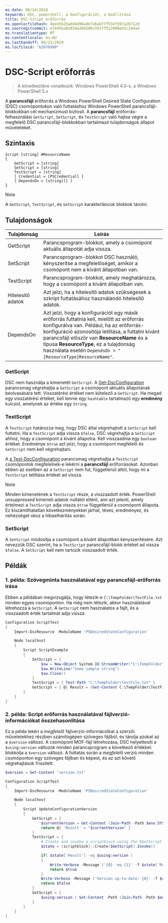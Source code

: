 ```yaml
---
ms.date: 08/24/2018
keywords: DSC, powershell, a konfigurációt, a beállítása
title: DSC-Script erőforrás
ms.openlocfilehash: 4eee5625add4d96ade7ababf7f534f597a26712d
ms.sourcegitcommit: e7445ba8203da304286c591ff513900ad1c244a4
ms.translationtype: MT
ms.contentlocale: hu-HU
ms.lasthandoff: 04/23/2019
ms.locfileid: "62076990"
---
```

# <a name="dsc-script-resource"></a>DSC-Script erőforrás

> A következőkre vonatkozik: Windows PowerShell 4.0-s, a Windows PowerShell 5.x

A **parancsfájl** erőforrás a Windows PowerShell Desired State Configuration (DSC) csomópontokon való futtatáshoz Windows PowerShell parancsfájl-blokkokban cél mechanizmust biztosít. A **parancsfájl** erőforrás-felhasználási `GetScript`, `SetScript`, és `TestScript` való hajtsa végre a megfelelő DSC parancsfájl-blokkokban tartalmazó tulajdonságok állapot műveleteket.

## <a name="syntax"></a>Szintaxis

```
Script [string] #ResourceName
{
    GetScript = [string]
    SetScript = [string]
    TestScript = [string]
    [ Credential = [PSCredential] ]
    [ DependsOn = [string[]] ]
}
```

> [!NOTE]
> A `GetScript`, `TestScript`, és `SetScript` karakterláncok blokkok tárolni.

## <a name="properties"></a>Tulajdonságok

|Tulajdonság|Leírás|
|--------|-----------|
|GetScript|Parancsprogram-blokkot, amely a csomópont aktuális állapotát adja vissza.|
|SetScript|Parancsprogram-blokkot DSC használó, kényszerítse a megfelelőséget, amikor a csomópont nem a kívánt állapotban van.|
|TestScript|Parancsprogram-blokkot, amely meghatározza, hogy a csomópont a kívánt állapotban van.|
|Hitelesítő adatok| Azt jelzi, ha a hitelesítő adatok szükségesek a szkript futtatásához használandó hitelesítő adatok.|
|DependsOn| Azt jelzi, hogy a konfigurációt egy másik erőforrás futtatnia kell, mielőtt az erőforrás konfigurálva van. Például, ha az erőforrás-konfiguráció azonosítója letiltása, a futtatni kívánt parancsfájl először van **ResourceName** és a típusa **ResourceType**, ez a tulajdonság használata esetén `DependsOn = "[ResourceType]ResourceName"`.

### <a name="getscript"></a>GetScript

DSC nem használja a kimenetét `GetScript`. A [Get-DscConfiguration](/powershell/module/PSDesiredStateConfiguration/Get-DscConfiguration) parancsmag végrehajtja a `GetScript` a csomópont aktuális állapotának beolvasására tett. Visszatérési értéket nem kötelező a `GetScript`. Ha megad egy visszatérési értéket, kell lennie egy `hashtable` tartalmazó egy **eredmény** kulcsot, amelynek az értéke egy `String`.

### <a name="testscript"></a>TestScript

A `TestScript` határozza meg, hogy DSC által végrehajtott a `SetScript` kell futtatni. Ha a `TestScript` adja vissza `$false`, DSC végrehajtja a `SetScript` ahhoz, hogy a csomópont a kívánt állapotra. Kell visszaadnia egy `boolean` értéket. Eredménye `$true` azt jelzi, hogy a csomópont megfelelő és `SetScript` nem kell végrehajtani.

A [a Test-DscConfiguration](/powershell/module/PSDesiredStateConfiguration/Test-DscConfiguration) parancsmag végrehajtja a `TestScript` csomópontok megfelelnek-e lekérni a **parancsfájl** erőforrásokat. Azonban ebben az esetben az a `SetScript` nem fut, függetlenül attól, hogy mi a `TestScript` letiltása értéket ad vissza.

> [!NOTE]
> Minden kimenetének a `TestScript` része, a visszaadott érték. PowerShell unsuppressed kimeneti adatok nullától eltérő, ami azt jelenti, amely értelmezi a `TestScript` adja vissza `$true` függetlenül a csomópont állapota.
> Ez kiszámíthatatlan következményekkel járhat, téves, eredményez, és nehézséget okoz a hibaelhárítás során.

### <a name="setscript"></a>SetScript

A `SetScript` módosítja a csomópont a kívánt állapotban kényszerítésére. Azt nevezzük DSC szerint, ha a `TestScript` parancsfájl-blokk értéket ad vissza `$false`. A `SetScript` kell nem tartozik visszaadott érték.

## <a name="examples"></a>Példák

### <a name="example-1-write-sample-text-using-a-script-resource"></a>1. példa: Szövegminta használatával egy parancsfájl-erőforrás írása

Ebben a példában megvizsgálja, hogy létezik-e `C:\TempFolder\TestFile.txt` minden egyes csomóponton. Ha még nem létezik, akkor használatával létrehozza a `SetScript`. A `GetScript` nem használatos a fájlt, és a visszaadott érték tartalmát adja vissza.

```powershell
Configuration ScriptTest
{
    Import-DscResource -ModuleName 'PSDesiredStateConfiguration'

    Node localhost
    {
        Script ScriptExample
        {
            SetScript = {
                $sw = New-Object System.IO.StreamWriter("C:\TempFolder\TestFile.txt")
                $sw.WriteLine("Some sample string")
                $sw.Close()
            }
            TestScript = { Test-Path "C:\TempFolder\TestFile.txt" }
            GetScript = { @{ Result = (Get-Content C:\TempFolder\TestFile.txt) } }
        }
    }
}
```

### <a name="example-2-compare-version-information-using-a-script-resource"></a>2. példa: Script erőforrás használatával fájlverzió-információkat összehasonlítása

Ez a példa lekéri a *megfelelő* fájlverzió-információkat a szerzői műveletekhez részben számítógépen szöveges fájlból, és tárolja azokat az a `$version` változó. A csomópont MOF-fájl létrehozása, DSC helyettesíti a `$using:version` változók minden parancsprogram a következő értékkel: blokkolja a `$version` változó. A futtatás során a *megfelelő* verzió minden csomóponton egy szöveges fájlban és képest, és az azt követő végrehajtások frissített.

```powershell
$version = Get-Content 'version.txt'

Configuration ScriptTest
{
    Import-DscResource -ModuleName 'PSDesiredStateConfiguration'

    Node localhost
    {
        Script UpdateConfigurationVersion
        {
            GetScript = {
                $currentVersion = Get-Content (Join-Path -Path $env:SYSTEMDRIVE -ChildPath 'version.txt')
                return @{ 'Result' = "$currentVersion" }
            }
            TestScript = {
                # Create and invoke a scriptblock using the $GetScript automatic variable, which contains a string representation of the GetScript.
                $state = [scriptblock]::Create($GetScript).Invoke()

                if( $state['Result'] -eq $using:version )
                {
                    Write-Verbose -Message ('{0} -eq {1}' -f $state['Result'],$using:version)
                    return $true
                }
                Write-Verbose -Message ('Version up-to-date: {0}' -f $using:version)
                return $false
            }
            SetScript = {
                $using:version | Set-Content -Path (Join-Path -Path $env:SYSTEMDRIVE -ChildPath 'version.txt')
            }
        }
    }
}
```
